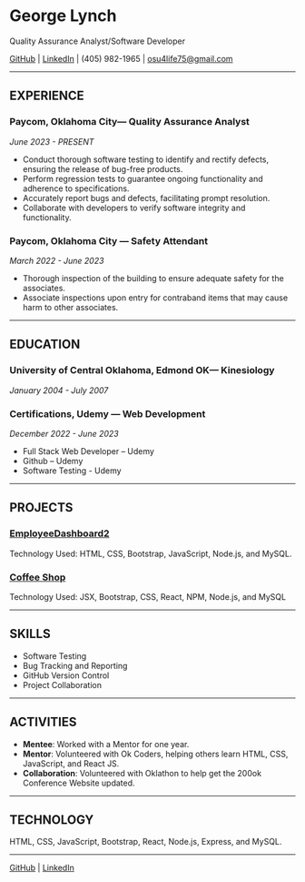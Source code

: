 # George Lynch
Quality Assurance Analyst/Software Developer

[GitHub](https://github.com/osu4life75) | [LinkedIn](http://www.linkedin.com/in/george-lynch-781354148) | (405) 982-1965 | osu4life75@gmail.com

---

## EXPERIENCE

### Paycom, Oklahoma City— Quality Assurance Analyst
*June 2023 - PRESENT*

- Conduct thorough software testing to identify and rectify defects, ensuring the release of bug-free products.
- Perform regression tests to guarantee ongoing functionality and adherence to specifications.
- Accurately report bugs and defects, facilitating prompt resolution.
- Collaborate with developers to verify software integrity and functionality.

### Paycom, Oklahoma City — Safety Attendant
*March 2022 - June 2023*

- Thorough inspection of the building to ensure adequate safety for the associates.
- Associate inspections upon entry for contraband items that may cause harm to other associates.

---

## EDUCATION

### University of Central Oklahoma, Edmond OK— Kinesiology
*January 2004 - July 2007*

### Certifications, Udemy — Web Development
*December 2022 - June 2023*

- Full Stack Web Developer – Udemy
- Github – Udemy
- Software Testing - Udemy

---

## PROJECTS

### [EmployeeDashboard2](https://github.com/osu4life75/employeeDashBoard2)
Technology Used: HTML, CSS, Bootstrap, JavaScript, Node.js, and MySQL.

### [Coffee Shop](https://silver-melomakarona-0f3505.netlify.app/)
Technology Used: JSX, Bootstrap, CSS, React, NPM, Node.js, and MySQL

---

## SKILLS

- Software Testing
- Bug Tracking and Reporting
- GitHub Version Control
- Project Collaboration

---

## ACTIVITIES

- **Mentee**: Worked with a Mentor for one year.
- **Mentor**: Volunteered with Ok Coders, helping others learn HTML, CSS, JavaScript, and React JS.
- **Collaboration**: Volunteered with Oklathon to help get the 200ok Conference Website updated.

---

## TECHNOLOGY

HTML, CSS, JavaScript, Bootstrap, React, Node.js, Express, and MySQL.

---

[GitHub](https://github.com/osu4life75) | [LinkedIn](http://www.linkedin.com/in/george-lynch-781354148)
